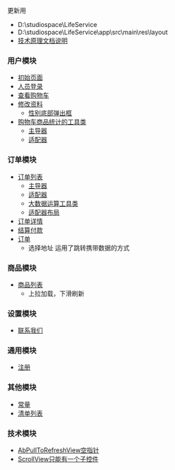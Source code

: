 更新用
- D:\studiospace\LifeService
- D:\studiospace\LifeService\app\src\main\res\layout
- [技术原理文档说明](README.md)
### 用户模块
- [初始页面](app/src/main/java/com/linyou/lifeservice/activity/SplashScreenActivity.java)
- [人员登录](app/src/main/java/com/linyou/lifeservice/activity/LoginAcitvity.java)
- [查看购物车](app/src/main/java/com/linyou/lifeservice/activity/ShoppingCarActivity.java)
- [修改资料](app/src/main/java/com/linyou/lifeservice/activity/UserInfoActivity.java)
    - [性别底部弹出框](app/src/main/java/com/linyou/lifeservice/customdialog/PopSexDialog.java)
- [购物车商品统计的工具类](app/src/main/java/com/linyou/lifeservice/utils/OrderUtil.java)
    - [主导器](app/src/main/java/com/linyou/lifeservice/model/ShoppingCarModel.java)
    - [适配器](app/src/main/java/com/linyou/lifeservice/adapter/ShopCarAdapter.java)
### 订单模块
- [订单列表](app/src/main/java/com/linyou/lifeservice/activity/OrderListActivity.java)
    - [主导器](app/src/main/java/com/linyou/lifeservice/model/OrderListModel.java)
    - [适配器](app/src/main/java/com/linyou/lifeservice/adapter/OrderAdapter.java)
    - [大数据运算工具类](app/src/main/java/com/linyou/lifeservice/utils/ArithUtil.java)
    - [适配器布局](app/src/main/res/layout/order_item.xml)
- [订单详情](app/src/main/java/com/linyou/lifeservice/activity/OrderDetailActivity.java)
- [结算付款](app/src/main/java/com/linyou/lifeservice/activity/ConfirmActivity.java)
- [订单](app/src/main/java/com/linyou/lifeservice/activity/ConfirmActivity.java)
    - 选择地址 运用了跳转携带数据的方式
### 商品模块
- [商品列表](app/src/main/java/com/linyou/lifeservice/activity/GoodsListActivity.java)
    - 上拉加载，下滑刷新
### 设置模块
- [联系我们](app/src/main/java/com/linyou/lifeservice/activity/ContactUsActivity.java)
### 通用模块
- [注册](app/src/main/java/com/linyou/lifeservice/activity/RegisterAcitivty.java)

### 其他模块
- [常量](app/src/main/java/com/linyou/lifeservice/Constant.java)
- [清单列表](app/src/main/AndroidManifest.xml)
### 技术模块
- [AbPullToRefreshView空指针](resource/AbPullToRefreshView空指针.md)
- [ScrollView只能有一个子控件](resource/ScrollView只能有一个子控件.md)


